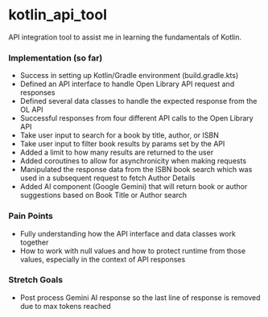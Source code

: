 # kotlin_api_tool
API integration tool to assist me in learning the fundamentals of Kotlin.

### Implementation (so far)

- Success in setting up Kotlin/Gradle environment (build.gradle.kts)
- Defined an API interface to handle Open Library API request and responses
- Defined several data classes to handle the expected response from the OL API
- Successful responses from four different API calls to the Open Library API
- Take user input to search for a book by title, author, or ISBN
- Take user input to filter book results by params set by the API
- Added a limit to how many results are returned to the user
- Added coroutines to allow for asynchronicity when making requests
- Manipulated the response data from the ISBN book search which was used in a subsequent request to fetch Author Details
- Added AI component (Google Gemini) that will return book or author suggestions based on Book Title or Author search

### Pain Points

- Fully understanding how the API interface and data classes work together
- How to work with null values and how  to protect runtime from those values, especially in the context of API responses

### Stretch Goals

- Post process Gemini AI response so the last line of response is removed due to max tokens reached
